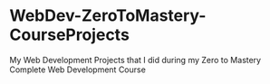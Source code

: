 # WebDev-ZeroToMastery-CourseProjects
My Web Development Projects that I did during my Zero to Mastery Complete Web Development Course
